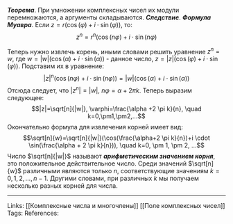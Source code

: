 ***Теорема***. При умножении комплексных чисел их модули перемножаются, а аргументы складываются. 
***Следствие***. ***Формула Муавра***. Если $z=r(\cos(\varphi) + i \cdot \sin(\varphi))$, то:
$$z^n=r^n(\cos(n\varphi)+i \cdot \sin(n\varphi)$$

Теперь нужно извлечь корень, иными словами решить уравнение $z^n=w$, где $w=|w|(\cos(\alpha)+i \cdot \sin(\alpha))$ - данное число, $z=|z|(\cos(\varphi)+i \cdot \sin(\varphi))$. Подставим их в уравнение:
$$|z|^n(\cos(n\varphi)+i \cdot \sin(n\varphi))=|w|(\cos(\alpha)+i \cdot \sin(\alpha))$$
Отсюда следует, что $|z^n|=|w|$, $n\varphi=\alpha + 2 \pi k$. Теперь выразим следующее:
$$|z|=\sqrt[n]{|w|}, \varphi=\frac{\alpha +2 \pi k}{n}, \quad k=0,\pm1,\pm2,...$$
Окончательно формула для извлечения корней имеет вид:
$$\sqrt[n]{w}=\sqrt[n]{|w|}(\cos(\frac{\alpha+2 \pi k}{n})+i \cdot \sin(\frac{\alpha + 2 \pi k}{n})), \quad k=0, \pm 1, \pm 2, ...$$
Число $\sqrt[n]{|w|}$ называют ***арифметическим значением корня***, это положительное действительное число. Среди значений $\sqrt[n]{w}$ различными являются только $n$, соответствующие значениям $k=0,1,2,...,n-1$. 
Другими словами, при различных $k$ мы получаем несколько разных корней для числа. 

___
Links: [[Комплексные числа и многочлены]] [[Поле комплексных чисел]]
Tags:
References: